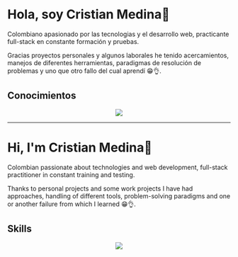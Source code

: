 # Hola, soy Cristian Medina👋

Colombiano apasionado por las tecnologias y el desarrollo web, practicante full-stack en constante formación y pruebas.

Gracias proyectos personales y algunos laborales he tenido acercamientos, manejos de diferentes herramientas, paradigmas de resolución de problemas y uno que otro fallo del cual aprendí 😁👌.

## Conocimientos

<p align="center"><img src="https://skillicons.dev/icons?i=laravel,php,mysql,postgres,html,css,javascript,tailwind,bootstrap,alpinejs,jquery,git,github,gitlab,md&perline=5" /></p>

***

# Hi, I'm Cristian Medina👋

Colombian passionate about technologies and web development, full-stack practitioner in constant training and testing.

Thanks to personal projects and some work projects I have had approaches, handling of different tools, problem-solving paradigms and one or another failure from which I learned 😁👌.

## Skills

<p align="center"><img src="https://skillicons.dev/icons?i=laravel,php,mysql,postgres,html,css,javascript,tailwind,bootstrap,alpinejs,jquery,git,github,gitlab,md&perline=5" /></p>

